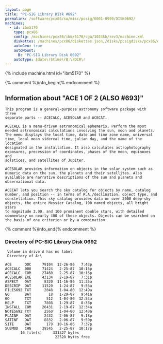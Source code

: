 ```yaml
---
layout: page
title: "PC-SIG Library Disk #692"
permalink: /software/pcx86/sw/misc/pcsig/0001-0999/DISK0692/
machines:
  - id: ibm5170
    type: pcx86
    config: /machines/pcx86/ibm/5170/cga/1024kb/rev3/machine.xml
    diskettes: /machines/pcx86/diskettes.json,/disks/pcsigdisks/pcx86/diskettes.json
    autoGen: true
    autoMount:
      B: "PC-SIG Library Disk 0692"
    autoType: $date\r$time\rB:\rDIR\r
---
```


{% include machine.html id="ibm5170" %}

{% comment %}info_begin{% endcomment %}

## Information about "ACE 1 OF 2 (ALSO #693)"

    This program is a general-purpose astronomy software package with three
    separate parts -- ACECALC, ACESOLAR and ACECAT.
    
    ACECALC is a menu-driven astronomical ephemeris. Perform the most
    needed astronomical calculations involving the sun, moon and planets.
    The menu displays the local time, date and time zone name, universal
    time, local mean sidereal time, julian day, and the name of the location
    designated in the installation. It also calculates astrophotography
    exposures, precession of coordinates, phases of the moon, equinoxes and
    solstices, and satellites of Jupiter.
    
    ACESOLAR provides information on objects in the solar system such as
    numeric data on the sun, the planets and their satellites. Also
    available are narrative descriptions of the sun and planets and
    observational data.
    
    ACECAT lets you search the sky catalog for objects by name, catalog
    number, and position -- in terms of R.A./declination, object type, and
    constellation. This sky catalog provides data on over 2000 deep-sky
    objects, the entire Messier Catalog, 100 named objects, all bright stars
    to magnitude 2.00, and 100 prominent double stars, with detailed
    commentary on nearly 400 of these objects. Objects can be searched on
    the basis of one criterion or by a combination.
{% comment %}info_end{% endcomment %}


### Directory of PC-SIG Library Disk 0692

     Volume in drive A has no label
     Directory of A:\

    ACE      DOC     79104  12-26-86   7:43p
    ACECALC  000     71424   2-25-87  10:16p
    ACECALC  COM     27460   2-25-87  10:16p
    ACESOLAR EXE     43134   2-19-87   7:31p
    ASPECT   DAT      8320  11-16-86  11:35a
    DESCRIP  DAT     11520   1-24-87   9:56a
    FILES692 TXT      2048   1-04-80  12:49a
    GO       BAT        18   1-29-87   9:41a
    GO       TXT       512   1-04-80  12:53a
    HELP     TXT      7808   1-29-87   8:38p
    INSTALL  COM     26431   2-19-87  12:34a
    NOTES692 TXT      2560   1-04-80  12:48a
    PLAINF   DAT      2432   2-06-87   9:18p
    SATINF   DAT      8832   2-06-87   9:50p
    SITE     DAT       179  10-16-86   7:37p
    SUBMOD   CHN     39545   2-25-87  10:17p
           16 file(s)     331327 bytes
                           22528 bytes free
